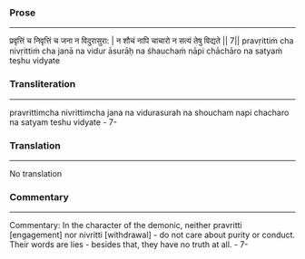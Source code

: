 ### Prose 
 --- 
प्रवृत्तिं च निवृत्तिं च जना न विदुरासुरा: |
न शौचं नापि चाचारो न सत्यं तेषु विद्यते || 7||
pravṛittiṁ cha nivṛittiṁ cha janā na vidur āsurāḥ
na śhauchaṁ nāpi chāchāro na satyaṁ teṣhu vidyate

### Transliteration 
 --- 
pravrittimcha nivrittimcha jana na vidurasurah na shoucham napi chacharo na satyam teshu vidyate - 7-

### Translation 
 --- 
No translation

### Commentary 
 --- 
Commentary: In the character of the demonic, neither pravritti [engagement] nor nivritti [withdrawal] - do not care about purity or conduct. Their words are lies - besides that, they have no truth at all. - 7-